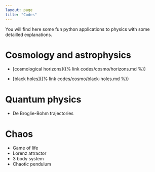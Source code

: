 ```yaml
---
layout: page
title: "Codes"
---
```


You will find here some fun python applications to physics with some detailled explanations.

# Cosmology and astrophysics

- [cosmological horizons]({% link codes/cosmo/horizons.md %})

- [black holes]({% link codes/cosmo/black-holes.md %})

# Quantum physics

- De Broglie-Bohm trajectories

# Chaos

- Game of life
- Lorenz attractor
- 3 body system
- Chaotic pendulum 

